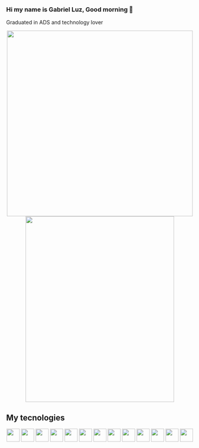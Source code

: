 ### Hi my name is Gabriel Luz, Good morning 👋

Graduated in ADS and technology lover

<div align='center'>
  <img src="https://github-readme-stats.vercel.app/api?username=gabrieluz&show_icons=true&count_private=true&theme=dark" width="500" height="500">
  <img src="https://github-readme-stats.vercel.app/api/top-langs/?username=gabrieluz&show_icons=true&count_private=true&theme=dark" width="400" height="500">
</div>

## My tecnologies
<div align='center'>
  <img src="https://img.shields.io/badge/HTML5-E34F26?style=for-the-badge&logo=html5&logoColor=white" height="35">
  <img src="https://img.shields.io/badge/CSS3-1572B6?style=for-the-badge&logo=css3&logoColor=dark" height="35"> 
  <img src="https://img.shields.io/badge/JavaScript-323330?style=for-the-badge&logo=javascript&logoColor=F7DF1E" height="35">
  <img src="https://img.shields.io/badge/React_Native-20232A?style=for-the-badge&logo=react&logoColor=61DAFB" height="35">
  <img src="https://img.shields.io/badge/Node.js-339933?style=for-the-badge&logo=nodedotjs&logoColor=white" height="35">
  <img src="https://img.shields.io/badge/React-20232A?style=for-the-badge&logo=react&logoColor=61DAFB" height="35">
  <img src="https://img.shields.io/badge/TypeScript-007ACC?style=for-the-badge&logo=typescript&logoColor=white" height="35">
  <img src="https://img.shields.io/badge/MySQL-00000F?style=for-the-badge&logo=mysql&logoColor=white" height="35">
  <img src="https://img.shields.io/badge/PostgreSQL-316192?style=for-the-badge&logo=postgresql&logoColor=white" height="35">
  <img src="https://img.shields.io/badge/MongoDB-4EA94B?style=for-the-badge&logo=mongodb&logoColor=white" height="35">
  <img src="https://img.shields.io/badge/Vue.js-35495E?style=for-the-badge&logo=vuedotjs&logoColor=4FC08D" height="35">
  <img src="https://img.shields.io/badge/Android-3DDC84?style=for-the-badge&logo=android&logoColor=white" height="35">
  <img src="https://img.shields.io/badge/Flutter-02569B?style=for-the-badge&logo=flutter&logoColor=white" height="35">
  <!--<img src="" width="120" height="35"> -->
</div>

<!--
**gabrieluz/gabrieluz** is a ✨ _special_ ✨ repository because its `README.md` (this file) appears on your GitHub profile.

Here are some ideas to get you started:

- 🔭 I’m currently working on ...
- 🌱 I’m currently learning ...
- 👯 I’m looking to collaborate on ...
- 🤔 I’m looking for help with ...
- 💬 Ask me about ...
- 📫 How to reach me: ...
- 😄 Pronouns: ...
- ⚡ Fun fact: ...
-->

